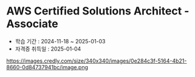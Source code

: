 # AWS Certified Solutions Architect - Associate

- 학습 기간 : 2024-11-18 ~ 2025-01-03
- 자격증 취득일 : 2025-01-04

https://images.credly.com/size/340x340/images/0e284c3f-5164-4b21-8660-0d84737941bc/image.png
